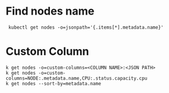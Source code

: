 # Find nodes name
```
 kubectl get nodes -o=jsonpath='{.items[*].metadata.name}'
 ```
# Custom Column
```
k get nodes -o=custom-columns=<COLUMN NAME>:<JSON PATH>
k get nodes -o=custom-columns=NODE:.metadata.name,CPU:.status.capacity.cpu
k get nodes --sort-by=metadata.name

```
